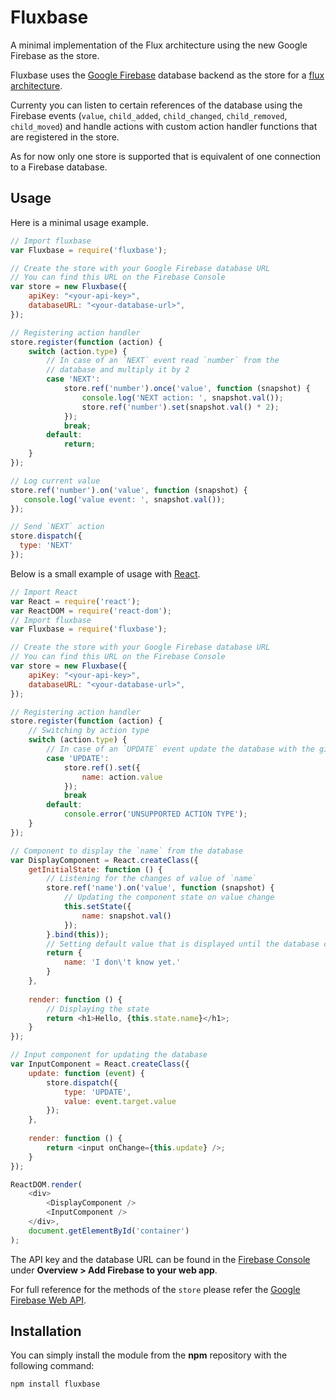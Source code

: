 # Fluxbase

A minimal implementation of the Flux architecture using the new Google Firebase as the store.

Fluxbase uses the [Google Firebase](https://firebase.google.com) database backend as the store for
a [flux architecture](https://facebook.github.io/flux/docs/overview.html).

Currenty you can listen to certain references of the database using the Firebase events (`value`, 
`child_added`, `child_changed`, `child_removed`, `child_moved`) and handle actions with custom
action handler functions that are registered in the store.

As for now only one store is supported that is equivalent of one connection to a Firebase database.

## Usage

Here is a minimal usage example.

```js
// Import fluxbase
var Fluxbase = require('fluxbase');

// Create the store with your Google Firebase database URL
// You can find this URL on the Firebase Console
var store = new Fluxbase({
    apiKey: "<your-api-key>",
    databaseURL: "<your-database-url>",
});

// Registering action handler
store.register(function (action) {
    switch (action.type) {
        // In case of an `NEXT` event read `number` from the
        // database and multiply it by 2
        case 'NEXT':
            store.ref('number').once('value', function (snapshot) {
                console.log('NEXT action: ', snapshot.val());
                store.ref('number').set(snapshot.val() * 2);
            });
            break;
        default: 
            return;
    }
});

// Log current value
store.ref('number').on('value', function (snapshot) {
   console.log('value event: ', snapshot.val());
});

// Send `NEXT` action
store.dispatch({
  type: 'NEXT' 
});
```

Below is a small example of usage with [React](https://facebook.github.io/react/).

```js
// Import React
var React = require('react');
var ReactDOM = require('react-dom');
// Import fluxbase
var Fluxbase = require('fluxbase');

// Create the store with your Google Firebase database URL
// You can find this URL on the Firebase Console
var store = new Fluxbase({
    apiKey: "<your-api-key>",
    databaseURL: "<your-database-url>",
});

// Registering action handler
store.register(function (action) {
    // Switching by action type
    switch (action.type) {
        // In case of an `UPDATE` event update the database with the given value
        case 'UPDATE':
            store.ref().set({
                name: action.value
            });
            break
        default:
            console.error('UNSUPPORTED ACTION TYPE');
    }
});

// Component to display the `name` from the database
var DisplayComponent = React.createClass({
    getInitialState: function () {
        // Listening for the changes of value of `name`
        store.ref('name').on('value', function (snapshot) {
            // Updating the component state on value change
            this.setState({
                name: snapshot.val()
            });
        }.bind(this));
        // Setting default value that is displayed until the database connection is made
        return {
            name: 'I don\'t know yet.'
        }
    },
    
    render: function () {
        // Displaying the state
        return <h1>Hello, {this.state.name}</h1>;
    }
});

// Input component for updating the database
var InputComponent = React.createClass({
    update: function (event) {
        store.dispatch({
            type: 'UPDATE',
            value: event.target.value
        });
    },
    
    render: function () {
        return <input onChange={this.update} />;
    }
});

ReactDOM.render(
    <div>
        <DisplayComponent />
        <InputComponent />
    </div>,
    document.getElementById('container')
);
```

The API key and the database URL can be found in the 
[Firebase Console](https://console.firebase.google.com/) under
**Overview > Add Firebase to your web app**.

For full reference for the methods of the `store` please refer the 
[Google Firebase Web API](https://firebase.google.com/docs/reference/js/firebase.database.Reference).

## Installation

You can simply install the module from the **npm** repository with the following command:

    npm install fluxbase